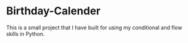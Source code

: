 # Birthday-Calender
This is a small project that I have built for using my conditional and flow skills in Python.
